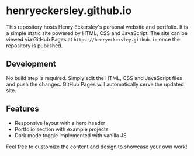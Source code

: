 # henryeckersley.github.io

This repository hosts Henry Eckersley's personal website and portfolio.
It is a simple static site powered by HTML, CSS and JavaScript. The site
can be viewed via GitHub Pages at `https://henryeckersley.github.io` once
the repository is published.

## Development

No build step is required. Simply edit the HTML, CSS and JavaScript files
and push the changes. GitHub Pages will automatically serve the updated
site.

## Features

- Responsive layout with a hero header
- Portfolio section with example projects
- Dark mode toggle implemented with vanilla JS

Feel free to customize the content and design to showcase your own work!
